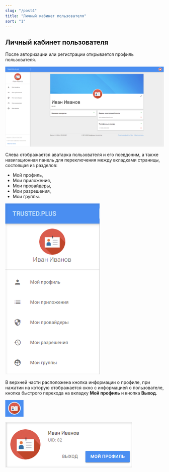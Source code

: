 ```yaml
---
slug: "/post4"
title: "Личный кабинет пользователя"
sort: "1"
---
```


## Личный кабинет пользователя

После авторизации или регистрации открывается профиль пользователя. 

![account.png](./images/account.png "Личный кабинет пользователя")

Слева отображается аватарка пользователя и его псевдоним, а также навигационная панель для переключения между вкладками страницы, состоящая из разделов:
- Мой профиль,
- Мои приложения,
- Мои провайдеры, 
- Мои разрешения, 
- Мои группы.

![account-menu.png](./images/account-menu.png "Навигационная панель сервиса")
 
В верхней части расположена кнопка информации о профиле, при нажатии на которую отображается окно с информацией о пользователе, кнопка быстрого перехода на вкладку **Мой профиль** и кнопка **Выход**.               
    
![profile-info.png](./images/profile-info.png "Кнопка информации о профиле") 

![profile-exit](./images/profile-exit.png "Всплывающее окно с информацией о пользователе и кнопками перехода в профиль и выход")                	 
	
